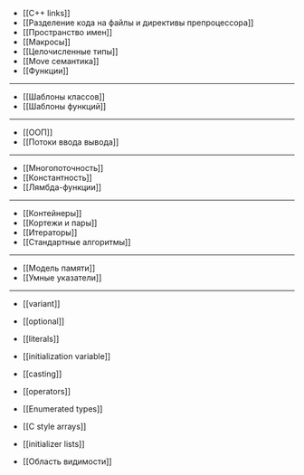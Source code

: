 - [[C++ links]]
- [[Разделение кода на файлы и директивы препроцессора]]
- [[Пространство имен]]
- [[Макросы]]
- [[Целочисленные типы]]
- [[Move семантика]]
- [[Функции]]
_______________________________________________________
- [[Шаблоны классов]]
- [[Шаблоны функций]]
_______________________________________________________
- [[ООП]]
- [[Потоки ввода вывода]]
_______________________________________________________
- [[Многопоточность]]
- [[Константность]]
- [[Лямбда-функции]]
_______________________________________________________
- [[Контейнеры]]
- [[Кортежи и пары]]
- [[Итераторы]]
- [[Стандартные алгоритмы]]
_______________________________________________________
- [[Модель памяти]]
- [[Умные указатели]]
_______________________________________________________
- [[variant]]
- [[optional]]


- [[literals]]
- [[initialization variable]]
- [[casting]]
- [[operators]]
- [[Enumerated types]]
- [[C style arrays]]
- [[initializer lists]]
- [[Область видимости]]